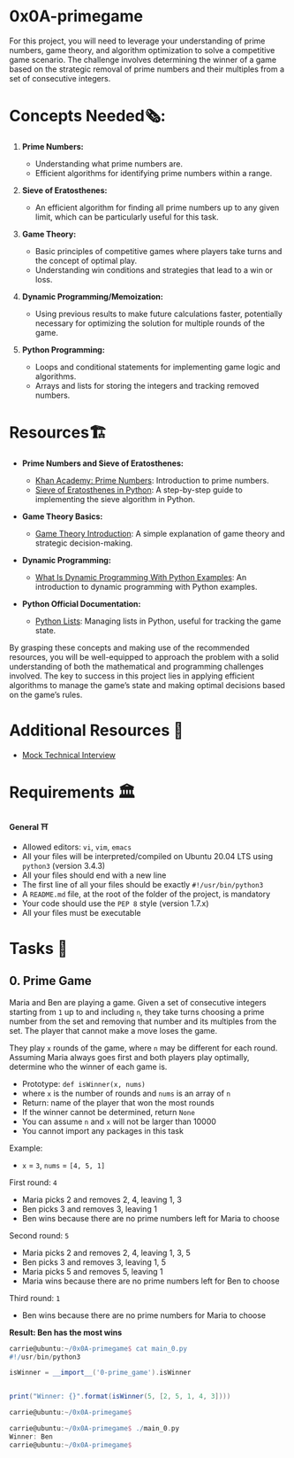 # 0x0A-primegame
For this project, you will need to leverage your understanding of prime numbers, game theory, and algorithm optimization to solve a competitive game scenario. The challenge involves determining the winner of a game based on the strategic removal of prime numbers and their multiples from a set of consecutive integers.

# Concepts Needed🗞️:
1. **Prime Numbers:**

    * Understanding what prime numbers are.
    * Efficient algorithms for identifying prime numbers within a range.

2. **Sieve of Eratosthenes:**

    * An efficient algorithm for finding all prime numbers up to any given limit, which can be particularly useful for this task.

3. **Game Theory:**

    * Basic principles of competitive games where players take turns and the concept of optimal play.
    * Understanding win conditions and strategies that lead to a win or loss.

4. **Dynamic Programming/Memoization:**

    * Using previous results to make future calculations faster, potentially necessary for optimizing the solution for multiple rounds of the game.

5. **Python Programming:**

    * Loops and conditional statements for implementing game logic and algorithms.
    * Arrays and lists for storing the integers and tracking removed numbers.

# Resources🏗️
* **Prime Numbers and Sieve of Eratosthenes:**

     * [Khan Academy: Prime Numbers](https://www.khanacademy.org/math/cc-fourth-grade-math/imp-factors-multiples-and-patterns/imp-prime-and-composite-numbers/v/prime-numbers): Introduction to prime numbers.
     * [Sieve of Eratosthenes in Python](https://www.geeksforgeeks.org/sieve-of-eratosthenes/): A step-by-step guide to implementing the sieve algorithm in Python.

* **Game Theory Basics:**

     * [Game Theory Introduction](https://www.investopedia.com/terms/g/gametheory.asp): A simple explanation of game theory and strategic decision-making.

* **Dynamic Programming:**

     * [What Is Dynamic Programming With Python Examples](https://skerritt.blog/dynamic-programming/): An introduction to dynamic programming with Python examples.

* **Python Official Documentation:**

     * [Python Lists](https://docs.python.org/3/tutorial/introduction.html#lists): Managing lists in Python, useful for tracking the game state.

By grasping these concepts and making use of the recommended resources, you will be well-equipped to approach the problem with a solid understanding of both the mathematical and programming challenges involved. The key to success in this project lies in applying efficient algorithms to manage the game’s state and making optimal decisions based on the game’s rules.

# Additional Resources 🏣
* [Mock Technical Interview](https://www.youtube.com/watch?v=Jw2pniZCLi8)

# Requirements 🏛️
<b>General ⛩️</b>

* Allowed editors: `vi`, `vim`, `emacs`
* All your files will be interpreted/compiled on Ubuntu 20.04 LTS using `python3` (version 3.4.3)
* All your files should end with a new line
* The first line of all your files should be exactly `#!/usr/bin/python3`
* A `README.md` file, at the root of the folder of the project, is mandatory
* Your code should use the `PEP 8` style (version 1.7.x)
* All your files must be executable

# Tasks 📃
## 0. Prime Game
Maria and Ben are playing a game. Given a set of consecutive integers starting from `1` up to and including `n`, they take turns choosing a prime number from the set and removing that number and its multiples from the set. The player that cannot make a move loses the game.

They play `x` rounds of the game, where `n` may be different for each round. Assuming Maria always goes first and both players play optimally, determine who the winner of each game is.

* Prototype: `def isWinner(x, nums)`
* where `x` is the number of rounds and `nums` is an array of `n`
* Return: name of the player that won the most rounds
* If the winner cannot be determined, return `None`
* You can assume `n` and `x` will not be larger than 10000
* You cannot import any packages in this task

Example:

* `x` = `3`, `nums` = `[4, 5, 1]`

First round: `4`

* Maria picks 2 and removes 2, 4, leaving 1, 3
* Ben picks 3 and removes 3, leaving 1
* Ben wins because there are no prime numbers left for Maria to choose

Second round: `5`

* Maria picks 2 and removes 2, 4, leaving 1, 3, 5
* Ben picks 3 and removes 3, leaving 1, 5
* Maria picks 5 and removes 5, leaving 1
* Maria wins because there are no prime numbers left for Ben to choose

Third round: `1`

* Ben wins because there are no prime numbers for Maria to choose

**Result: Ben has the most wins**

```groovy
carrie@ubuntu:~/0x0A-primegame$ cat main_0.py
#!/usr/bin/python3

isWinner = __import__('0-prime_game').isWinner


print("Winner: {}".format(isWinner(5, [2, 5, 1, 4, 3])))

carrie@ubuntu:~/0x0A-primegame$
```
```groovy
carrie@ubuntu:~/0x0A-primegame$ ./main_0.py
Winner: Ben
carrie@ubuntu:~/0x0A-primegame$
```






